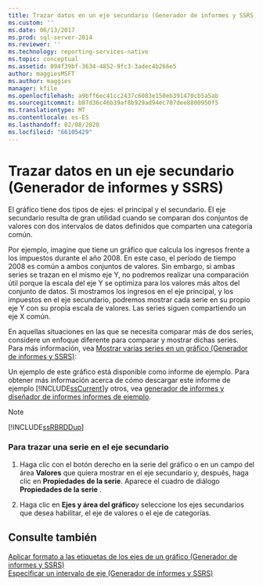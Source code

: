 ```yaml
---
title: Trazar datos en un eje secundario (Generador de informes y SSRS) | Microsoft Docs
ms.custom: ''
ms.date: 06/13/2017
ms.prod: sql-server-2014
ms.reviewer: ''
ms.technology: reporting-services-native
ms.topic: conceptual
ms.assetid: 094f39bf-3634-4852-9fc3-3adec4b266e5
author: maggiesMSFT
ms.author: maggies
manager: kfile
ms.openlocfilehash: a9bff6ec41cc2437c6083e150eb391470cb5a5ab
ms.sourcegitcommit: b87d36c46b39af8b929ad94ec707dee8800950f5
ms.translationtype: MT
ms.contentlocale: es-ES
ms.lasthandoff: 02/08/2020
ms.locfileid: "66105429"
---
```

# <a name="plot-data-on-a-secondary-axis-report-builder-and-ssrs"></a>Trazar datos en un eje secundario (Generador de informes y SSRS)
  El gráfico tiene dos tipos de ejes: el principal y el secundario. El eje secundario resulta de gran utilidad cuando se comparan dos conjuntos de valores con dos intervalos de datos definidos que comparten una categoría común.  
  
 Por ejemplo, imagine que tiene un gráfico que calcula los ingresos frente a los impuestos durante el año 2008. En este caso, el período de tiempo 2008 es común a ambos conjuntos de valores. Sin embargo, si ambas series se trazan en el mismo eje Y, no podremos realizar una comparación útil porque la escala del eje Y se optimiza para los valores más altos del conjunto de datos. Si mostramos los ingresos en el eje principal, y los impuestos en el eje secundario, podremos mostrar cada serie en su propio eje Y con su propia escala de valores. Las series siguen compartiendo un eje X común.  
  
 En aquellas situaciones en las que se necesita comparar más de dos series, considere un enfoque diferente para comparar y mostrar dichas series. Para más información, vea [Mostrar varias series en un gráfico &#40;Generador de informes y SSRS&#41;](multiple-series-on-a-chart-report-builder-and-ssrs.md):  
  
 Un ejemplo de este gráfico está disponible como informe de ejemplo. Para obtener más información acerca de cómo descargar este informe de ejemplo [!INCLUDE[ssCurrent](../../includes/sscurrent-md.md)]y otros, vea [generador de informes y diseñador de informes informes de ejemplo](https://go.microsoft.com/fwlink/?LinkId=198283).  
  
> [!NOTE]  
>  [!INCLUDE[ssRBRDDup](../../includes/ssrbrddup-md.md)]  
  
### <a name="to-plot-a-series-on-the-secondary-axis"></a>Para trazar una serie en el eje secundario  
  
1.  Haga clic con el botón derecho en la serie del gráfico o en un campo del área **Valores** que quiera mostrar en el eje secundario y, después, haga clic en **Propiedades de la serie**. Aparece el cuadro de diálogo **Propiedades de la serie** .  
  
2.  Haga clic en **Ejes y área del gráfico**y seleccione los ejes secundarios que desea habilitar, el eje de valores o el eje de categorías.  
  
## <a name="see-also"></a>Consulte también  
 [Aplicar formato a las etiquetas de los ejes de un gráfico &#40;Generador de informes y SSRS&#41;](formatting-axis-labels-on-a-chart-report-builder-and-ssrs.md)   
 [Especificar un intervalo de eje &#40;Generador de informes y SSRS&#41;](specify-an-axis-interval-report-builder-and-ssrs.md)  
  
  
